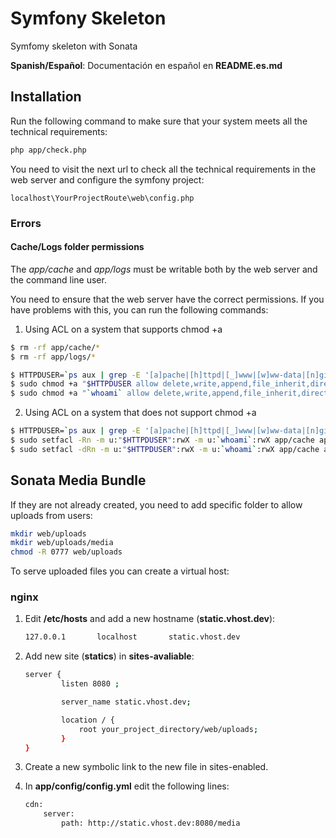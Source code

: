 Symfony Skeleton
================

Symfomy skeleton with Sonata

**Spanish/Español**: Documentación en español en **README.es.md**

Installation
------------

Run the following command to make sure that your system meets all the technical requirements:

```sh
php app/check.php
```

You need to visit the next url to check all the technical requirements in the web server and configure the symfony project:

```
localhost\YourProjectRoute\web\config.php
```

### Errors

#### Cache/Logs folder permissions

The *app/cache* and *app/logs* must be writable both by the web server and the command line user.

You need to ensure that the web server have the correct permissions. If you have problems with this, you can run the following commands:

1. Using ACL on a system that supports chmod +a

```sh
$ rm -rf app/cache/*
$ rm -rf app/logs/*

$ HTTPDUSER=`ps aux | grep -E '[a]pache|[h]ttpd|[_]www|[w]ww-data|[n]ginx' | grep -v root | head -1 | cut -d\  -f1`
$ sudo chmod +a "$HTTPDUSER allow delete,write,append,file_inherit,directory_inherit" app/cache app/logs
$ sudo chmod +a "`whoami` allow delete,write,append,file_inherit,directory_inherit" app/cache app/logs
```

2. Using ACL on a system that does not support chmod +a

```sh
$ HTTPDUSER=`ps aux | grep -E '[a]pache|[h]ttpd|[_]www|[w]ww-data|[n]ginx' | grep -v root | head -1 | cut -d\  -f1`
$ sudo setfacl -Rn -m u:"$HTTPDUSER":rwX -m u:`whoami`:rwX app/cache app/logs
$ sudo setfacl -dRn -m u:"$HTTPDUSER":rwX -m u:`whoami`:rwX app/cache app/logs
```

Sonata Media Bundle
-------------------

If they are not already created, you need to add specific folder to allow uploads from users:

```sh
mkdir web/uploads
mkdir web/uploads/media
chmod -R 0777 web/uploads
```

To serve uploaded files you can create a virtual host:

### **nginx**

1. Edit **/etc/hosts** and add a new hostname (**static.vhost.dev**):

    ```sh
    127.0.0.1       localhost       static.vhost.dev
    ```

2. Add new site (**statics**) in **sites-avaliable**:

    ```sh
    server {
            listen 8080 ;

            server_name static.vhost.dev;

            location / {
                root your_project_directory/web/uploads;
            }
    }
    ```

3. Create a new symbolic link to the new file in sites-enabled.

4. In **app/config/config.yml** edit the following lines:

    ```sh
    cdn:
        server:
            path: http://static.vhost.dev:8080/media
    ```
